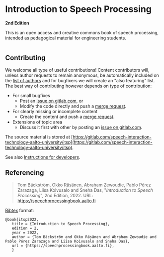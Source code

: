 # Introduction to Speech Processing
**2nd Edition**


This is an open access and creative commons book of speech processing, intended as pedagogical material for engineering students.

```{tableofcontents}
```

## Contributing

We welcome all type of useful contributions! Content contributors will, unless author requests to remain anonymous, be automatically included on the [list of authors](authors.md) and for bugfixers we will create an "also featuring" list. 
The best way of contributing however depends on type of contribution:

- For small bugfixes
   - Post an [issue on gitlab.com](https://gitlab.com/speech-interaction-technology-aalto-university/itsp/-/issues), or    
   - Modify the code directly and push a [merge request](https://gitlab.com/speech-interaction-technology-aalto-university/itsp/-/merge_requests).
- For clearly missing or incomplete content
   - Create the content and push a [merge request](https://gitlab.com/speech-interaction-technology-aalto-university/itsp/-/merge_requests). 
- Extensions of topic area
   - Discuss it first with other by posting an [issue on gitlab.com](https://gitlab.com/speech-interaction-technology-aalto-university/itsp/-/issues).

The source material is stored at [https://gitlab.com/speech-interaction-technology-aalto-university/itsp](https://gitlab.com/speech-interaction-technology-aalto-university/itsp). 

See also [Instructions for developers](developers.md).



## Referencing

> Tom Bäckström, Okko Räsänen, Abraham Zewoudie, Pablo Pérez Zarazaga, Liisa Koivusalo and Sneha Das, "*Introduction to Speech Processing*", 2nd Edition, 2022. URL: https://speechprocessingbook.aalto.fi

[Bibtex](http://www.bibtex.org/) format:

    @book{itsp2022,
       title = {Introduction to Speech Processing},
       edition = 2,
       year = 2022,
       author = {Tom Bäckström and Okko Räsänen and Abraham Zewoudie and Pablo Pérez Zarazaga and Liisa Koivusalo and Sneha Das},
       url = {https://speechprocessingbook.aalto.fi},
       }
